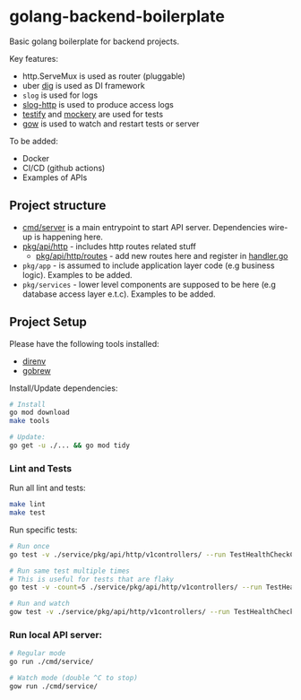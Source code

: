 # golang-backend-boilerplate

Basic golang boilerplate for backend projects.

Key features:
* http.ServeMux is used as router (pluggable)
* uber [dig](go.uber.org/dig) is used as DI framework
* `slog` is used for logs
* [slog-http](github.com/samber/slog-http) is used to produce access logs
* [testify](github.com/stretchr/testify) and [mockery](github.com/vektra/mockery) are used for tests
* [gow](github.com/mitranim/gow) is used to watch and restart tests or server

To be added:
* Docker
* CI/CD (github actions)
* Examples of APIs

##  Project structure

* [cmd/server](./cmd/server) is a main entrypoint to start API server. Dependencies wire-up is happening here.
* [pkg/api/http](./pkg/api/http) - includes http routes related stuff
  * [pkg/api/http/routes](./pkg/api/http/routes) - add new routes here and register in [handler.go](./pkg/api/http/server/handler.go)
* `pkg/app` - is assumed to include application layer code (e.g business logic). Examples to be added.
* `pkg/services` - lower level components are supposed to be here (e.g database access layer e.t.c). Examples to be added.

## Project Setup

Please have the following tools installed: 
* [direnv](https://github.com/direnv/direnv) 
* [gobrew](https://github.com/kevincobain2000/gobrew#install-or-update)

Install/Update dependencies: 
```sh
# Install
go mod download
make tools

# Update:
go get -u ./... && go mod tidy
```

### Lint and Tests

Run all lint and tests:
```bash
make lint
make test
```

Run specific tests:
```bash
# Run once
go test -v ./service/pkg/api/http/v1controllers/ --run TestHealthCheckController

# Run same test multiple times
# This is useful for tests that are flaky
go test -v -count=5 ./service/pkg/api/http/v1controllers/ --run TestHealthCheckController

# Run and watch
gow test -v ./service/pkg/api/http/v1controllers/ --run TestHealthCheckController
```
### Run local API server:

```bash
# Regular mode
go run ./cmd/service/

# Watch mode (double ^C to stop)
gow run ./cmd/service/
```